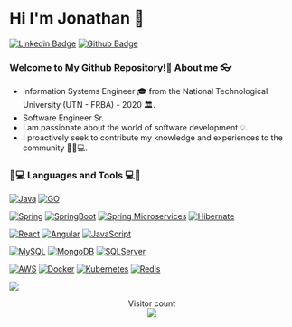 
# Hi I'm Jonathan 👋

[![Linkedin Badge](https://img.shields.io/badge/-Jonathan_Victorica-blue?style=flat&logo=Linkedin&logoColor=white&link=https://www.linkedin.com/in/jonathanvictorica/)](https://www.linkedin.com/in/jonathanvictorica/)
[![Github Badge](https://img.shields.io/badge/-Jonathan_Victorica-orange?style=flat&logo=github&logoColor=white&link=https://github.com/jonathanvictorica)](https://github.com/jonathanvictorica)


### Welcome to My Github Repository!🤩 About me 👓

- Information Systems Engineer 🎓 from the National Technological University (UTN - FRBA) - 2020 🏛.
- Software Engineer Sr.
- I am passionate about the world of software development 💡.
- I proactively seek to contribute my knowledge and experiences to the community 👨🏻💻.


### 👨💻 Languages and Tools 💻👨
[![Java](https://img.shields.io/badge/Java-orange?style=flat&logo=java&logoColor=white&link=https://github.com/jonathanvictorica)](https://github.com/jonathanvictorica) 
[![GO](https://img.shields.io/badge/-Go-white?style=flat&logo=go&link=https://github.com/jonathanvictorica)](https://github.com/jonathanvictorica)

[![Spring](https://img.shields.io/badge/-Spring-g?style=flat&logo=spring&logoColor=white&link=https://github.com/jonathanvictorica)](https://github.com/jonathanvictorica) 
[![SpringBoot](https://img.shields.io/badge/-Springboot-black?style=flat&logo=spring&link=https://github.com/jonathanvictorica)](https://github.com/jonathanvictorica) 
[![Spring Microservices](https://img.shields.io/badge/-Spring_Microservices-g?style=flat&logo=spring&logoColor=white&link=https://github.com/jonathanvictorica)](https://github.com/jonathanvictorica) 
[![Hibernate](https://img.shields.io/badge/-Hibernate-black?style=flat&logo=hibernate&link=https://github.com/jonathanvictorica)](https://github.com/jonathanvictorica) 

[![React](https://img.shields.io/badge/-React-black?style=flat&logo=react&link=https://github.com/jonathanvictorica)](https://github.com/jonathanvictorica) 
[![Angular](https://img.shields.io/badge/-Angular-red?style=flat&logo=angular&link=https://github.com/jonathanvictorica)](https://github.com/jonathanvictorica) 
[![JavaScript](https://img.shields.io/badge/-JavaScript-black?style=flat&logo=javascript&link=https://github.com/jonathanvictorica)](https://github.com/jonathanvictorica) 

[![MySQL](https://img.shields.io/badge/-MySQL-black?style=flat&logo=mysql&link=https://github.com/jonathanvictorica)](https://github.com/jonathanvictorica)
[![MongoDB](https://img.shields.io/badge/-MongoDB-orange?style=flat&logo=mongodb&link=https://github.com/jonathanvictorica)](https://github.com/jonathanvictorica)
[![SQLServer](https://img.shields.io/badge/-SQLServer-blue?style=flat&logo=postgresql&link=https://github.com/jonathanvictorica)](https://github.com/jonathanvictorica)
  
[![AWS](https://img.shields.io/badge/-AWS-orange?style=flat&logo=aws&link=https://github.com/jonathanvictorica)](https://github.com/jonathanvictorica) 
[![Docker](https://img.shields.io/badge/-Docker-black?style=flat&logo=docker&link=https://github.com/jonathanvictorica)](https://github.com/jonathanvictorica) 
[![Kubernetes](https://img.shields.io/badge/-Kubernetes-blue?style=flat&logo=kubenetes&link=https://github.com/jonathanvictorica)](https://github.com/jonathanvictorica) 
[![Redis](https://img.shields.io/badge/-Redis-black?style=flat&logo=redis&link=https://github.com/jonathanvictorica)](https://github.com/jonathanvictorica) 


<a href="https://github.com/jonathanvictorica">
  <img align="center" src="https://github-readme-stats.vercel.app/api/top-langs/?username=jonathanvictorica&theme=radical" />
</a>

<p align="center"> 
  Visitor count<br>
  <img src="https://profile-counter.glitch.me/jonathanvictorica/count.svg" />
</p>

